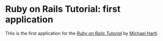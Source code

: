 # Ruby on Rails Tutorial: first application

THis is the first application for the [*Ruby on Rails Tutorial*](http://railstutorial.org/) by [Michael Hartl](http://michaelhartl.com/).